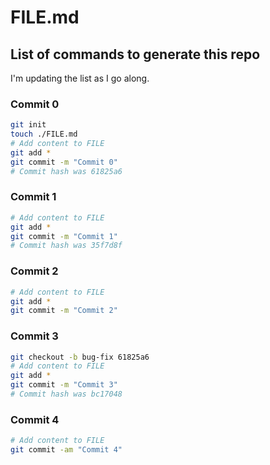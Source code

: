# FILE.md

## List of commands to generate this repo

I'm updating the list as I go along.

### Commit 0

```sh
git init
touch ./FILE.md
# Add content to FILE
git add *
git commit -m "Commit 0"
# Commit hash was 61825a6
```

### Commit 1

```sh
# Add content to FILE
git add *
git commit -m "Commit 1"
# Commit hash was 35f7d8f
```

### Commit 2

```sh
# Add content to FILE
git add *
git commit -m "Commit 2"
```

### Commit 3

```sh
git checkout -b bug-fix 61825a6
# Add content to FILE
git add *
git commit -m "Commit 3"
# Commit hash was bc17048
```

### Commit 4 

```sh
# Add content to FILE
git commit -am "Commit 4"
```
